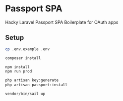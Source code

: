 # Passport SPA

Hacky Laravel Passport SPA Boilerplate for OAuth apps

## Setup

```bash
cp .env.example .env

composer install

npm install
npm run prod

php artisan key:generate
php artisan passport:install

vendor/bin/sail up
```
